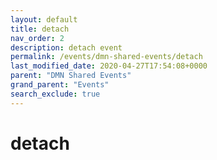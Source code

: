 ```yaml
---
layout: default
title: detach
nav_order: 2
description: detach event
permalink: /events/dmn-shared-events/detach
last_modified_date: 2020-04-27T17:54:08+0000
parent: "DMN Shared Events"
grand_parent: "Events"
search_exclude: true
---
```


# detach
